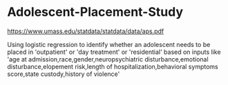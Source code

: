 # Adolescent-Placement-Study
https://www.umass.edu/statdata/statdata/data/aps.pdf

Using logistic regression to identify whether an adolescent needs to be placed in 'outpatient' or 'day treatment' or 'residential' based on inputs like 'age at admission,race,gender,neuropsychiatric disturbance,emotional disturbance,elopement risk,length of hospitalization,behavioral symptoms score,state custody,history of violence'

